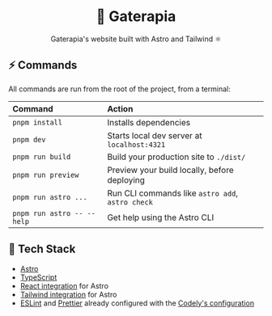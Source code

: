 <h1 align="center">
  🌻 Gaterapia
</h1>

<p align="center">
  Gaterapia's website built with Astro and Tailwind ⚛️
</p>

## ⚡ Commands

All commands are run from the root of the project, from a terminal:

| Command                    | Action                                           |
| :------------------------- | :----------------------------------------------- |
| `pnpm install`             | Installs dependencies                            |
| `pnpm dev`                 | Starts local dev server at `localhost:4321`      |
| `pnpm run build`           | Build your production site to `./dist/`          |
| `pnpm run preview`         | Preview your build locally, before deploying     |
| `pnpm run astro ...`       | Run CLI commands like `astro add`, `astro check` |
| `pnpm run astro -- --help` | Get help using the Astro CLI                     |

## 🌈 Tech Stack

- [Astro](https://astro.build/)
- [TypeScript](https://www.typescriptlang.org)
- [React integration](https://docs.astro.build/en/guides/integrations-guide/react/) for Astro
- [Tailwind integration](https://docs.astro.build/en/guides/integrations-guide/tailwind/) for Astro
- [ESLint](https://eslint.org) and [Prettier](https://prettier.io) already configured with the [Codely's configuration](https://github.com/CodelyTV/eslint-config-codely)
